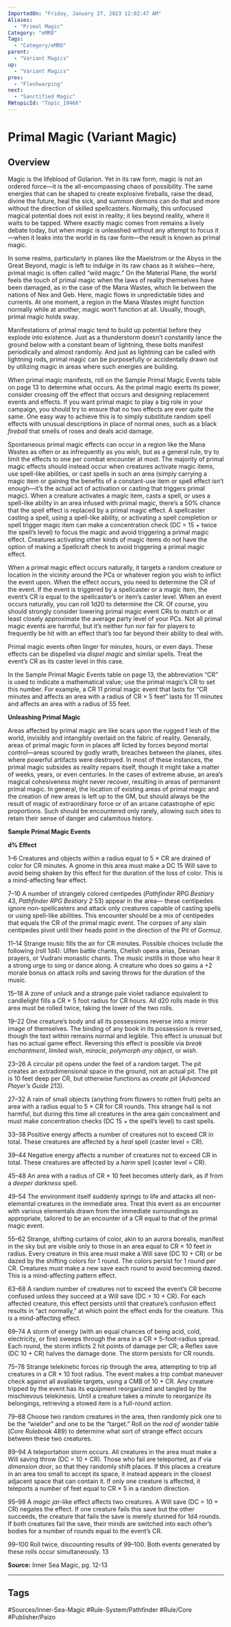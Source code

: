 ```yaml
---
ImportedOn: "Friday, January 27, 2023 12:02:47 AM"
Aliases:
  - "Primal Magic"
Category: "eMRD"
Tags:
  - "Category/eMRD"
parent:
  - "Variant Magics"
up:
  - "Variant Magics"
prev:
  - "Fleshwarping"
next:
  - "Sanctified Magic"
RWtopicId: "Topic_19466"
---
```

# Primal Magic (Variant Magic)
## Overview
Magic is the lifeblood of Golarion. Yet in its raw form, magic is not an ordered force—it is the all-encompassing chaos of possibility. The same energies that can be shaped to create explosive fireballs, raise the dead, divine the future, heal the sick, and summon demons can do that and more without the direction of skilled spellcasters. Normally, this unfocused magical potential does not exist in reality; it lies beyond reality, where it waits to be tapped. Where exactly magic comes from remains a lively debate today, but when magic is unleashed without any attempt to focus it—when it leaks into the world in its raw form—the result is known as primal magic. 

In some realms, particularly in planes like the Maelstrom or the Abyss in the Great Beyond, magic is left to indulge in its raw chaos as it wishes—here, primal magic is often called “wild magic.” On the Material Plane, the world feels the touch of primal magic when the laws of reality themselves have been damaged, as in the case of the Mana Wastes, which lie between the nations of Nex and Geb. Here, magic flows in unpredictable tides and currents. At one moment, a region in the Mana Wastes might function normally while at another, magic won’t function at all. Usually, though, primal magic holds sway. 

Manifestations of primal magic tend to build up potential before they explode into existence. Just as a thunderstorm doesn’t constantly lance the ground below with a constant beam of lightning, these bolts manifest periodically and almost randomly. And just as lightning can be called with lightning rods, primal magic can be purposefully or accidentally drawn out by utilizing magic in areas where such energies are building. 

When primal magic manifests, roll on the Sample Primal Magic Events table on page 13 to determine what occurs. As the primal magic exerts its power, consider crossing off the effect that occurs and designing replacement events and effects. If you want primal magic to play a big role in your campaign, you should try to ensure that no two effects are ever quite the same. One easy way to achieve this is to simply substitute random spell effects with unusual descriptions in place of normal ones, such as a black *fireball* that smells of roses and deals acid damage. 

Spontaneous primal magic effects can occur in a region like the Mana Wastes as often or as infrequently as you wish, but as a general rule, try to limit the effects to one per combat encounter at most. The majority of primal magic effects should instead occur when creatures activate magic items, use spell-like abilities, or cast spells in such an area (simply carrying a magic item or gaining the benefits of a constant-use item or spell effect isn’t enough—it’s the actual act of activation or casting that triggers primal magic). When a creature activates a magic item, casts a spell, or uses a spell-like ability in an area infused with primal magic, there’s a 50% chance that the spell effect is replaced by a primal magic effect. A spellcaster casting a spell, using a spell-like ability, or activating a spell completion or spell trigger magic item can make a concentration check (DC = 15 + twice the spell’s level) to focus the magic and avoid triggering a primal magic effect. Creatures activating other kinds of magic items do not have the option of making a Spellcraft check to avoid triggering a primal magic effect. 

When a primal magic effect occurs naturally, it targets a random creature or location in the vicinity around the PCs or whatever region you wish to inflict the event upon. When the effect occurs, you need to determine the CR of the event. If the event is triggered by a spellcaster or a magic item, the event’s CR is equal to the spellcaster’s or item’s caster level. When an event occurs naturally, you can roll 1d20 to determine the CR. Of course, you should strongly consider lowering primal magic event CRs to match or at least closely approximate the average party level of your PCs. Not all primal magic events are harmful, but it’s neither fun nor fair for players to frequently be hit with an effect that’s too far beyond their ability to deal with. 

Primal magic events often linger for minutes, hours, or even days. These effects can be dispelled via *dispel magic* and similar spells. Treat the event’s CR as its caster level in this case. 

In the Sample Primal Magic Events table on page 13, the abbreviation “CR” is used to indicate a mathematical value; use the primal magic’s CR to set this number. For example, a CR 11 primal magic event that lasts for “CR minutes and affects an area with a radius of CR × 5 feet” lasts for 11 minutes and affects an area with a radius of 55 feet. 

**Unleashing Primal Magic** 

Areas affected by primal magic are like scars upon the rugged f lesh of the world, invisibly and intangibly overlaid on the fabric of reality. Generally, areas of primal magic form in places aff licted by forces beyond mortal control—areas scoured by godly wrath, breaches between the planes, sites where powerful artifacts were destroyed. In most of these instances, the primal magic subsides as reality repairs itself, though it might take a matter of weeks, years, or even centuries. In the cases of extreme abuse, an area’s magical cohesiveness might never recover, resulting in areas of permanent primal magic. In general, the location of existing areas of primal magic and the creation of new areas is left up to the GM, but should always be the result of magic of extraordinary force or of an arcane catastrophe of epic proportions. Such should be encountered only rarely, allowing such sites to retain their sense of danger and calamitous history. 

**Sample Primal Magic Events** 

**d% Effect** 

1–6 Creatures and objects within a radius equal to 5 × CR are drained of color for CR minutes. A gnome in this area must make a DC 15 Will save to avoid being shaken by this effect for the duration of the loss of color. This is a mind-affecting fear effect. 

7–10 A number of strangely colored centipedes (*Pathfinder RPG Bestiary* 43, *Pathfinder RPG Bestiary 2* 53) appear in the area— these centipedes ignore non-spellcasters and attack only creatures capable of casting spells or using spell-like abilities. This encounter should be a mix of centipedes that equals the CR of the primal magic event. The corpses of any slain centipedes pivot until their heads point in the direction of the Pit of Gormuz. 

11–14 Strange music fills the air for CR minutes. Possible choices include the following (roll 1d4): Ulfen battle chants, Chelish opera arias, Desnan prayers, or Vudrani monastic chants. The music instills in those who hear it a strong urge to sing or dance along. A creature who does so gains a +2 morale bonus on attack rolls and saving throws for the duration of the music. 

15–18 A zone of unluck and a strange pale violet radiance equivalent to candlelight fills a CR × 5 foot radius for CR hours. All d20 rolls made in this area must be rolled twice, taking the lower of the two rolls. 

19–22 One creature’s body and all its possessions reverse into a mirror image of themselves. The binding of any book in its possession is reversed, though the text within remains normal and legible. This effect is unusual but has no actual game effect. Reversing this effect is possible via *break enchantment*, *limited wish*, *miracle*, *polymorph any object*, or *wish*. 

23–26 A circular pit opens under the feet of a random target. The pit creates an extradimensional space in the ground, not an actual pit. The pit is 10 feet deep per CR, but otherwise functions as *create pit* (*Advanced Player’s Guide* 213). 

27–32 A rain of small objects (anything from flowers to rotten fruit) pelts an area with a radius equal to 5 × CR for CR rounds. This strange hail is not harmful, but during this time all creatures in the area gain concealment and must make concentration checks (DC 15 + the spell’s level) to cast spells. 

33–38 Positive energy affects a number of creatures not to exceed CR in total. These creatures are affected by a *heal* spell (caster level = CR). 

39–44 Negative energy affects a number of creatures not to exceed CR in total. These creatures are affected by a *harm* spell (caster level = CR). 

45–48 An area with a radius of CR × 10 feet becomes utterly dark, as if from a *deeper darkness* spell. 

49–54 The environment itself suddenly springs to life and attacks all non-elemental creatures in the immediate area. Treat this event as an encounter with various elementals drawn from the immediate surroundings as appropriate, tailored to be an encounter of a CR equal to that of the primal magic event. 

55–62 Strange, shifting curtains of color, akin to an aurora borealis, manifest in the sky but are visible only to those in an area equal to CR × 10 feet in radius. Every creature in this area must make a Will save (DC 10 + CR) or be dazed by the shifting colors for 1 round. The colors persist for 1 round per CR. Creatures must make a new save each round to avoid becoming dazed. This is a mind-affecting pattern effect. 

63–68 A random number of creatures not to exceed the event’s CR become confused unless they succeed at a Will save (DC = 10 + CR). For each affected creature, this effect persists until that creature’s confusion effect results in “act normally,” at which point the effect ends for the creature. This is a mind-affecting effect. 

69–74 A storm of energy (with an equal chances of being acid, cold, electricity, or fire) sweeps through the area in a CR × 5-foot-radius spread. Each round, the storm inflicts 2 hit points of damage per CR; a Reflex save (DC 10 + CR) halves the damage done. The storm persists for CR rounds. 

75–78 Strange telekinetic forces rip through the area, attempting to trip all creatures in a CR × 10 foot radius. The event makes a trip combat maneuver check against all available targets, using a CMB of 10 + CR. Any creature tripped by the event has its equipment reorganized and tangled by the mischievous telekinesis. Until a creature takes a minute to reorganize its belongings, retrieving a stowed item is a full-round action. 

79–88 Choose two random creatures in the area, then randomly pick one to be the “wielder” and one to be the “target.” Roll on the *rod of wonder* table (*Core Rulebook* 489) to determine what sort of strange effect occurs between these two creatures. 

89–94 A teleportation storm occurs. All creatures in the area must make a Will saving throw (DC = 10 + CR). Those who fail are teleported, as if via *dimension door*, so that they randomly shift places. If this places a creature in an area too small to accept its space, it instead appears in the closest adjacent space that can contain it. If only one creature is affected, it teleports a number of feet equal to CR × 5 in a random direction. 

95–98 A *magic jar*-like effect affects two creatures. A Will save (DC = 10 + CR) negates the effect. If one creature fails this save but the other succeeds, the creature that fails the save is merely stunned for 1d4 rounds. If both creatures fail the save, their minds are switched into each other’s bodies for a number of rounds equal to the event’s CR. 

99–100 Roll twice, discounting results of 99–100. Both events generated by these rolls occur simultaneously. 13 

**Source:** Inner Sea Magic, pg. 12-13


---
## Tags
#Sources/Inner-Sea-Magic #Rule-System/Pathfinder #Rule/Core #Publisher/Paizo


